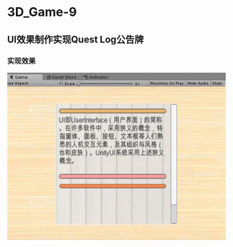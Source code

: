 # 3D_Game-9  
## UI效果制作实现Quest Log公告牌  
### 实现效果  
![avatar](https://github.com/MockingT/3D_Game-9/blob/master/pictures/show.png)
